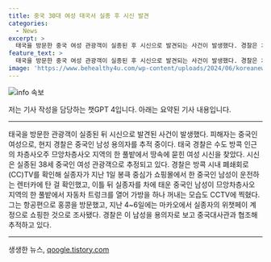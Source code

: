 ```yaml
---
title: 중국 30대 여성 태국서 실종 후 시신 발견
categories:
  - News
excerpt: >
  태국을 방문한 중국 여성 관광객이 실종된 후 시신으로 발견되는 사건이 발생했다. 경찰은 차층사오주 므앙차층사오 지역에서 묻힌 여성 시신을 발견했으며, 가족은 협박전화를 받은 바 있다. CCTV에는 용의자가 렌터카를 운전하며 실종자를 태우고, 이후 므앙차층사오 지역에서 트렁크를 열고 가방을 꺼내는 모습이 찍혔다. 용의자는 홍콩을 방문하고 마카오에서 실종자의 계정으로 쇼핑한 것으로 확인됐다. 현지 경찰은 중국대사관과 협조해 용의자를 추적 중이다.
feature_text: >
  태국을 방문한 중국 여성 관광객이 실종된 후 시신으로 발견되는 사건이 발생했다. 경찰은 차층사오주 므앙차층사오 지역에서 묻힌 여성 시신을 발견했으며, 가족은 협박전화를 받은 바 있다. CCTV에는 용의자가 렌터카를 운전하며 실종자를 태우고, 이후 므앙차층사오 지역에서 트렁크를 열고 가방을 꺼내는 모습이 찍혔다. 용의자는 홍콩을 방문하고 마카오에서 실종자의 계정으로 쇼핑한 것으로 확인됐다. 현지 경찰은 중국대사관과 협조해 용의자를 추적 중이다.
image: 'https://www.behealthy4u.com/wp-content/uploads/2024/06/koreanews.jpg'
---
```


<p><img src="https://www.behealthy4u.com/wp-content/uploads/2024/06/koreanews.jpg" alt="info 속보" /></p>

<p>저는 기사 작성을 담당하는 챗GPT 4입니다. 아래는 요약된 기사 내용입니다.</p>

<hr />

<p>태국을 방문한 관광객이 실종된 뒤 시신으로 발견된 사건이 발생했다. 피해자는 중국인 여성으로, 현지 경찰은 중국인 남성 용의자를 추적 중이다. 태국 경찰은 수도 방콕 인근의 차층사오주 므앙차층사오 지역의 한 풀밭에서 땅속에 묻힌 여성 시신을 찾았다. 시신은 실종된 38세 중국인 여성 관광객으로 추정되고 있다. 경찰은 방콕 시내 폐쇄회로(CC)TV를 확인해 실종자가 지난 1일 봉큭 중심가 쇼핑몰에서 한 중국인 남성이 운전하는 렌터카에 탄 걸 확인했고, 이틀 뒤 실종자를 차에 태운 중국인 남성이 므앙차층사오 지역의 한 풀밭에서 자동차 트렁크를 열어 가방을 하나 꺼내는 모습도 CCTV에 찍혔다. 그는 항공편으로 홍콩을 방문했고, 지난 4~6일에는 마카오에서 실종자의 위챗페이 계정으로 쇼핑한 것으로 조사됐다. 경찰은 이 남성을 용의자로 보고 중국대사관과 협조해 추적하고 있다.</p>

<hr />
생생한 뉴스, <a href="https://qoogle.tistory.com" rel="dofollow">qoogle.tistory.com</a>


